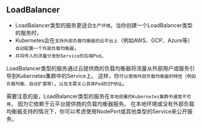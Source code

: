 ## LoadBalancer
* LoadBalancer类型的服务更适合`生产环境`。当你创建一个LoadBalancer类型的服务时，
* Kubernetes会在`支持外部负载均衡器的云平台上`（例如AWS、GCP、Azure等）`自动配置一个外部负载均衡器`，
* `并将传入的流量分发到Service的后端Pod`。

LoadBalancer类型的服务通过云提供商的负载均衡器将流量从外部用户或服务引导到Kubernetes集群中的Service上。
这样，你`可以使用外部负载均衡器的特性（例如负载均衡、自动扩展等）`，`以及无需关心具体Pod的IP地址`。

需要注意的是，LoadBalancer类型的服务在`本地部署的Kubernetes集群中通常不可用`，
因为它依赖于云平台提供商的负载均衡器服务。
在本地环境或没有外部负载均衡器支持的情况下，你可以考虑使用NodePort或其他类型的Service来公开服务。


